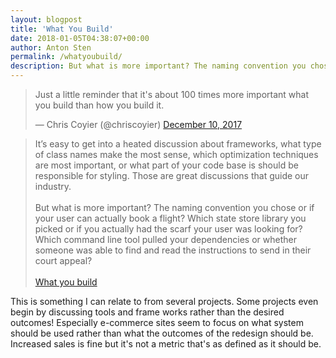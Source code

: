 ```yaml
---
layout: blogpost
title: 'What You Build'
date: 2018-01-05T04:38:07+00:00
author: Anton Sten
permalink: /whatyoubuild/
description: But what is more important? The naming convention you chose or if your user can actually book a flight? Which state store library you picked or if you actually had the scarf your user was looking for?
---
```


<blockquote class="twitter-tweet" data-lang="en"><p lang="en" dir="ltr">Just a little reminder that it's about 100 times more important what you build than how you build it.</p>&mdash; Chris Coyier (@chriscoyier) <a href="https://twitter.com/chriscoyier/status/939692947561254912?ref_src=twsrc%5Etfw">December 10, 2017</a></blockquote>
<script async src="https://platform.twitter.com/widgets.js" charset="utf-8"></script>

>It’s easy to get into a heated discussion about frameworks, what type of class names make the most sense, which optimization techniques are most important, or what part of your code base is should be responsible for styling. Those are great discussions that guide our industry.<br><br>But what is more important? The naming convention you chose or if your user can actually book a flight? Which state store library you picked or if you actually had the scarf your user was looking for? Which command line tool pulled your dependencies or whether someone was able to find and read the instructions to send in their court appeal?<br><br>
[What you build](https://css-tricks.com/what-you-build/)

This is something I can relate to from several projects. Some projects even begin by discussing tools and frame works rather than the desired outcomes! Especially e-commerce sites seem to focus on what system should be used rather than what the outcomes of the redesign should be. Increased sales is fine but it's not a metric that's as defined as it should be. 
